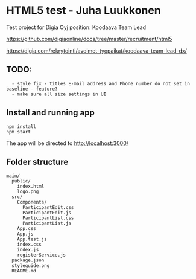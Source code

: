 # HTML5 test - Juha Luukkonen

Test project for Digia Oyj position: Koodaava Team Lead

https://github.com/digiaonline/docs/tree/master/recruitment/html5

https://digia.com/rekrytointi/avoimet-tyopaikat/koodaava-team-lead-dx/

## TODO: 
      - style fix - titles E-mail address and Phone number do not set in baseline - feature?
      - make sure all size settings in UI

## Install and running app
```
npm install 
npm start
```
The app will be directed to [http://localhost:3000/](http://localhost:3000/)

## Folder structure
```
main/
  public/
    index.html
    logo.png
  src/
    Components/
      ParticipantEdit.css
      ParticipantEdit.js
      ParticipantList.css
      ParticipantList.js
    App.css
    App.js
    App.test.js
    index.css
    index.js
    registerService.js
  package.json
  styleguide.png
  README.md
```
